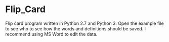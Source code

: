 # Flip_Card
 Flip card program written in Python 2.7 and Python 3.
 Open the example file to see who to see how the words and definitions should be saved. I recommend using MS Word to edit the data.
